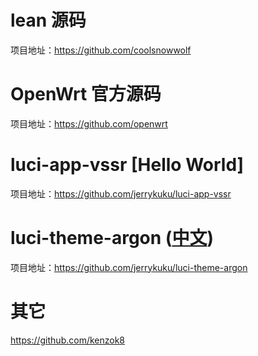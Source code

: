# lean 源码
项目地址：https://github.com/coolsnowwolf
# OpenWrt 官方源码
项目地址：https://github.com/openwrt
# luci-app-vssr [Hello World]
项目地址：https://github.com/jerrykuku/luci-app-vssr
# luci-theme-argon ([中文](/README_ZH.md))
项目地址：https://github.com/jerrykuku/luci-theme-argon
# 其它
https://github.com/kenzok8
